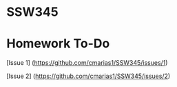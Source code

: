 # SSW345

# Homework To-Do

[Issue 1] (https://github.com/cmarias1/SSW345/issues/1)

[Issue 2] (https://github.com/cmarias1/SSW345/issues/2)
